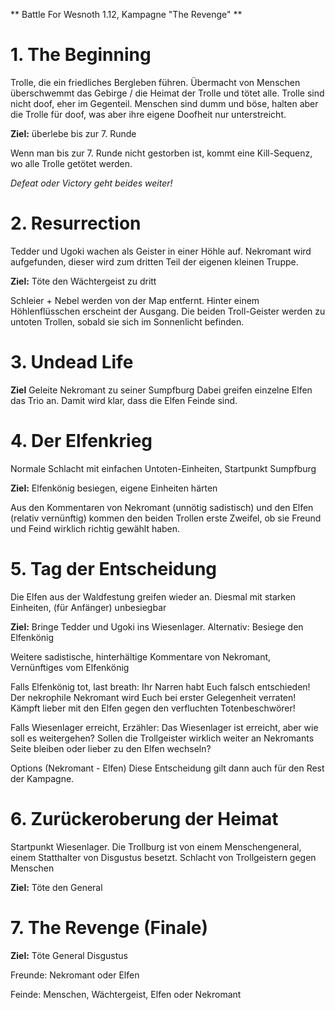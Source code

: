 ** Battle For Wesnoth 1.12, Kampagne "The Revenge" **

# 1. The Beginning

Trolle, die ein friedliches Bergleben führen. 
Übermacht von Menschen überschwemmt das Gebirge / die Heimat der Trolle und tötet alle.
Trolle sind nicht doof, eher im Gegenteil.
Menschen sind dumm und böse, halten aber die Trolle für doof, was aber ihre eigene Doofheit nur unterstreicht. 

**Ziel:** überlebe bis zur 7. Runde

Wenn man bis zur 7. Runde nicht gestorben ist, kommt eine Kill-Sequenz, wo alle Trolle getötet werden.

*Defeat oder Victory geht beides weiter!*

# 2. Resurrection

Tedder und Ugoki wachen als Geister in einer Höhle auf.
Nekromant wird aufgefunden, dieser wird zum dritten Teil der eigenen kleinen Truppe.

**Ziel:** Töte den Wächtergeist zu dritt

Schleier + Nebel werden von der Map entfernt. Hinter einem Höhlenflüsschen erscheint der Ausgang. 
Die beiden Troll-Geister werden zu untoten Trollen, sobald sie sich im Sonnenlicht befinden.

# 3. Undead Life

**Ziel** Geleite Nekromant zu seiner Sumpfburg
Dabei greifen einzelne Elfen das Trio an.
Damit wird klar, dass die Elfen Feinde sind.

# 4. Der Elfenkrieg

Normale Schlacht mit einfachen Untoten-Einheiten, Startpunkt Sumpfburg

**Ziel:** Elfenkönig besiegen, eigene Einheiten härten

Aus den Kommentaren von Nekromant (unnötig sadistisch) und den Elfen (relativ vernünftig) kommen den beiden Trollen erste Zweifel, ob sie Freund und Feind wirklich richtig gewählt haben.

# 5. Tag der Entscheidung

Die Elfen aus der Waldfestung greifen wieder an. Diesmal mit starken Einheiten, (für Anfänger) unbesiegbar

**Ziel:** Bringe Tedder und Ugoki ins Wiesenlager. Alternativ: Besiege den Elfenkönig

Weitere sadistische, hinterhältige Kommentare von Nekromant, Vernünftiges vom Elfenkönig

Falls Elfenkönig tot, last breath: 
Ihr Narren habt Euch falsch entschieden! Der nekrophile Nekromant wird Euch bei erster Gelegenheit verraten! Kämpft lieber mit den Elfen gegen den verfluchten Totenbeschwörer!

Falls Wiesenlager erreicht, Erzähler:
Das Wiesenlager ist erreicht, aber wie soll es weitergehen? Sollen die Trollgeister wirklich weiter an Nekromants Seite bleiben oder lieber zu den Elfen wechseln?

Options (Nekromant - Elfen)
Diese Entscheidung gilt dann auch für den Rest der Kampagne.


# 6. Zurückeroberung der Heimat

Startpunkt Wiesenlager.
Die Trollburg ist von einem Menschengeneral, einem Statthalter von Disgustus besetzt.
Schlacht von Trollgeistern gegen Menschen

**Ziel:** Töte den General

# 7. The Revenge (Finale)

**Ziel:** Töte General Disgustus

Freunde: Nekromant oder Elfen

Feinde: Menschen, Wächtergeist, Elfen oder Nekromant
